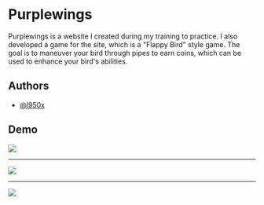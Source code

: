 
# Purplewings

Purplewings is a website I created during my training to practice. I also developed a game for the site, which is a "Flappy Bird" style game. The goal is to maneuver your bird through pipes to earn coins, which can be used to enhance your bird's abilities.

## Authors

- [@l950x](https://www.github.com/l950x)


## Demo

<img align="center" src="https://cdn.discordapp.com/attachments/1077640007369641984/1179819886546010313/pw.png?ex=657b2be4&is=6568b6e4&hm=a8d088bd356883f6679816af05cebbbd3438382fd357354a76f9d5f3191c0031&"  />
<hr/>
<img align="center" src="https://cdn.discordapp.com/attachments/1077640007369641984/1179839168738754660/pw1.gif?ex=657b3dda&is=6568c8da&hm=a0d0d531f4df659e50c709783e526516762d4114f88b8337edaebebe6a38fd4a&"  />
<hr/>
<img align="center" src="https://cdn.discordapp.com/attachments/1077640007369641984/1179843327110156409/pw2_2.gif?ex=657b41b9&is=6568ccb9&hm=d9e88cbaf59145d73b47d3b90c82a1d2892b0ba0ba22d4d216b2ac71b71d3cd1&"  />